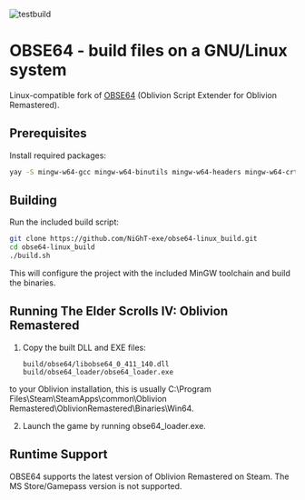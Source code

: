 ![testbuild](https://github.com/ianpatt/obse64/workflows/testbuild/badge.svg)

# OBSE64 - build files on a GNU/Linux system

Linux-compatible fork of [OBSE64](https://github.com/ianpatt/obse64) (Oblivion Script Extender for Oblivion Remastered).

## Prerequisites

Install required packages:
```bash
yay -S mingw-w64-gcc mingw-w64-binutils mingw-w64-headers mingw-w64-crt mingw-w64-winpthreads cmake make
```

## Building

Run the included build script:
```bash
git clone https://github.com/NiGhT-exe/obse64-linux_build.git
cd obse64-linux_build
./build.sh
```

This will configure the project with the included MinGW toolchain and build the binaries.

## Running The Elder Scrolls IV: Oblivion Remastered

1. Copy the built DLL and EXE files:
   ```
   build/obse64/libobse64_0_411_140.dll
   build/obse64_loader/obse64_loader.exe
   ```
to your Oblivion installation, this is usually C:\Program Files\Steam\SteamApps\common\Oblivion Remastered\OblivionRemastered\Binaries\Win64.

2. Launch the game by running obse64_loader.exe.

## Runtime Support
OBSE64 supports the latest version of Oblivion Remastered on Steam. The MS Store/Gamepass version is not supported.
